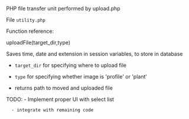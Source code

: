 PHP file transfer unit performed by upload.php

File `utility.php`

Function reference:

uploadFile(target_dir,type)

   Saves time, date and extension in session variables, to store in database
   
- `target_dir` for specifying where to upload file

- `type` for specifying whether image is 'profile' or 'plant' 


- returns path to moved and uploaded file

            
TODO: - Implement proper UI with select list

      - integrate with remaining code
      
